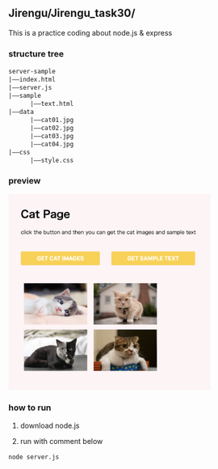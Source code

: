 ## Jirengu/Jirengu_task30/
This is a practice coding about node.js & express

### structure tree
```
server-sample
|——index.html
|——server.js
|——sample
      |——text.html
|——data
      |——cat01.jpg
      |——cat02.jpg
      |——cat03.jpg
      |——cat04.jpg
|——css
      |——style.css
```

### preview
<img src="../../preview_image/task_30.png" style="width:400px">

### how to run
1. download node.js

2. run with comment below
```
node server.js
```